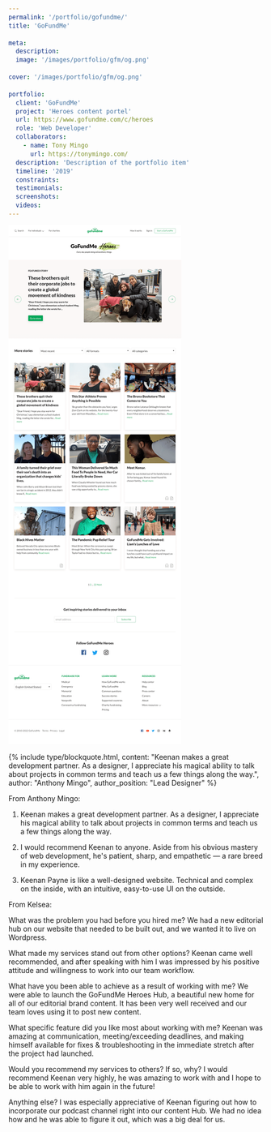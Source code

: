 ```yaml
---
permalink: '/portfolio/gofundme/'
title: 'GoFundMe'

meta: 
  description: 
  image: '/images/portfolio/gfm/og.png'

cover: '/images/portfolio/gfm/og.png'

portfolio: 
  client: 'GoFundMe'
  project: 'Heroes content portel'
  url: https://www.gofundme.com/c/heroes
  role: 'Web Developer'
  collaborators: 
    - name: Tony Mingo
      url: https://tonymingo.com/
  description: 'Description of the portfolio item'
  timeline: '2019'
  constraints: 
  testimonials: 
  screenshots:
  videos: 
---
```


<img src="/images/portfolio/gfm/homepage.png" alt="GoFundMe Heroes homepage" />

{% include type/blockquote.html, content: "Keenan makes a great development partner. As a designer, I appreciate his magical ability to talk about projects in common terms and teach us a few things along the way.", author: "Anthony Mingo", author_position: "Lead Designer" %}

From Anthony Mingo: 

1. Keenan makes a great development partner. As a designer, I appreciate his magical ability to talk about projects in common terms and teach us a few things along the way.

2. I would recommend Keenan to anyone. Aside from his obvious mastery of web development, he's patient, sharp, and empathetic — a rare breed in my experience.

3. Keenan Payne is like a well-designed website. Technical and complex on the inside, with an intuitive, easy-to-use UI on the outside.

From Kelsea:


What was the problem you had before you hired me? We had a new editorial hub on our website that needed to be built out, and we wanted it to live on Wordpress.

What made my services stand out from other options? Keenan came well recommended, and after speaking with him I was impressed by his positive attitude and willingness to work into our team workflow.

What have you been able to achieve as a result of working with me? We were able to launch the GoFundMe Heroes Hub, a beautiful new home for all of our editorial brand content. It has been very well received and our team loves using it to post new content.

What specific feature did you like most about working with me? Keenan was amazing at communication, meeting/exceeding deadlines, and making himself available for fixes & troubleshooting in the immediate stretch after the project had launched.

Would you recommend my services to others? If so, why? I would recommend Keenan very highly, he was amazing to work with and I hope to be able to work with him again in the future!

Anything else? I was especially appreciative of Keenan figuring out how to incorporate our podcast channel right into our content Hub. We had no idea how and he was able to figure it out, which was a big deal for us.
